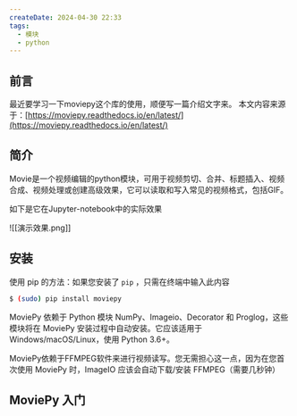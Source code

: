 ```yaml
---
createDate: 2024-04-30 22:33
tags:
  - 模块
  - python
---
```

## 前言
最近要学习一下moviepy这个库的使用，顺便写一篇介绍文字来。
本文内容来源于：[https://moviepy.readthedocs.io/en/latest/](https://moviepy.readthedocs.io/en/latest/)
## 简介
Movie是一个视频编辑的python模块，可用于视频剪切、合并、标题插入、视频合成、视频处理或创建高级效果，它可以读取和写入常见的视频格式，包括GIF。

如下是它在Jupyter-notebook中的实际效果

![[演示效果.png]]
## 安装
使用 pip 的方法：如果您安装了 `pip` ，只需在终端中输入此内容
```bash
$ (sudo) pip install moviepy
```
MoviePy 依赖于 Python 模块 NumPy、Imageio、Decorator 和 Proglog，这些模块将在 MoviePy 安装过程中自动安装。它应该适用于 Windows/macOS/Linux，使用 Python 3.6+。

MoviePy依赖于FFMPEG软件来进行视频读写。您无需担心这一点，因为在您首次使用 MoviePy 时，ImageIO 应该会自动下载/安装 FFMPEG（需要几秒钟）

## MoviePy 入门
